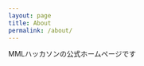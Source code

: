 ```yaml
---
layout: page
title: About
permalink: /about/
---
```


MMLハッカソンの公式ホームページです

<!-- ### More Information

A place to include any other types of information that you'd like to include about yourself.

### Contact me

[email@domain.com](mailto:email@domain.com) -->
